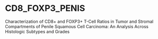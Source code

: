 # CD8_FOXP3_PENIS
Characterization of CD8+ and FOXP3+ T-Cell Ratios in Tumor and Stromal Compartments of Penile Squamous Cell Carcinoma: An Analysis Across Histologic Subtypes and Grades
